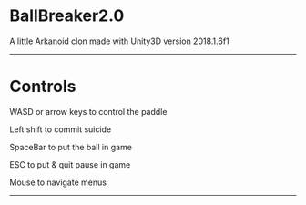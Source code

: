 # BallBreaker2.0
A little Arkanoid clon made with Unity3D version 2018.1.6f1

-------------------------------------------------------------
# Controls

WASD or arrow keys to control the paddle

Left shift to commit suicide

SpaceBar to put the ball in game

ESC to put & quit pause in game

Mouse to navigate menus

-------------------------------------------------------------


